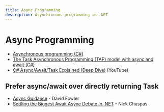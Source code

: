 ```yaml
---
title: Async Programming
description: Asynchronous programming in .NET
---
```


# Async Programming

- [Asynchronous programming (C#)](https://learn.microsoft.com/en-us/dotnet/csharp/programming-guide/concepts/async/)
- [The Task Asynchronous Programming (TAP) model with async and await (C#)](https://learn.microsoft.com/en-us/dotnet/csharp/programming-guide/concepts/async/task-asynchronous-programming-model)
- [C# Async/Await/Task Explained (Deep Dive)](https://www.youtube.com/watch?v=il9gl8MH17s) (YouTube)

## Prefer async/await over directly returning Task

- [Async Guidance](https://github.com/davidfowl/AspNetCoreDiagnosticScenarios/blob/master/AsyncGuidance.md#prefer-asyncawait-over-directly-returning-task) - David Fowler
- [Settling the Biggest Await Async Debate in .NET](https://www.youtube.com/watch?v=aaC16Fv2zes) - Nick Chaspas
